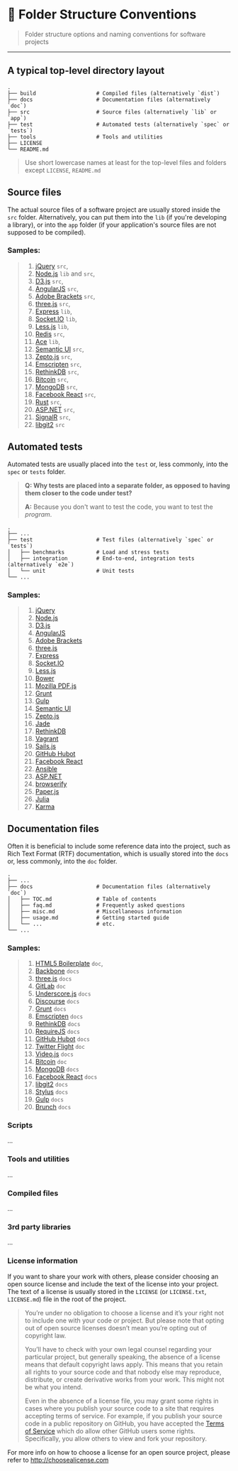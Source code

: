 # 📁 Folder Structure Conventions
> Folder structure options and naming conventions for software projects

---
## A typical top-level directory layout

    .
    ├── build                   # Compiled files (alternatively `dist`)
    ├── docs                    # Documentation files (alternatively `doc`)
    ├── src                     # Source files (alternatively `lib` or `app`)
    ├── test                    # Automated tests (alternatively `spec` or `tests`)
    ├── tools                   # Tools and utilities
    ├── LICENSE
    └── README.md

> Use short lowercase names at least for the top-level files and folders except
> `LICENSE`, `README.md`

## Source files

The actual source files of a software project are usually stored inside the
`src` folder. Alternatively, you can put them into the `lib` (if you're
developing a library), or into the `app` folder (if your application's source
files are not supposed to be compiled).

### Samples: 

> 1. [jQuery](https://github.com/jquery/jquery) `src`, 
> 2. [Node.js](https://github.com/nodejs/node) `lib` and `src`, 
> 3. [D3.js](https://github.com/mbostock/d3) `src`, 
> 4. [AngularJS](https://github.com/angular/angular.js) `src`, 
> 5. [Adobe Brackets](https://github.com/adobe/brackets) `src`, 
> 6. [three.js](https://github.com/mrdoob/three.js) `src`, 
> 7. [Express](https://github.com/visionmedia/express) `lib`, 
> 8. [Socket.IO](https://github.com/LearnBoost/socket.io) `lib`, 
> 9. [Less.js](https://github.com/less/less.js) `lib`, 
> 10. [Redis](https://github.com/antirez/redis) `src`, 
> 11. [Ace](https://github.com/ajaxorg/ace) `lib`, 
> 12. [Semantic UI](https://github.com/Semantic-Org/Semantic-UI) `src`, 
> 13. [Zepto.js](https://github.com/madrobby/zepto) `src`, 
> 14. [Emscripten](https://github.com/kripken/emscripten) `src`, 
> 15. [RethinkDB](https://github.com/rethinkdb/rethinkdb) `src`, 
> 16. [Bitcoin](https://github.com/bitcoin/bitcoin) `src`, 
> 17. [MongoDB](https://github.com/mongodb/mongo) `src`, 
> 18. [Facebook React](https://github.com/facebook/react) `src`, 
> 19. [Rust](https://github.com/mozilla/rust) `src`, 
> 20. [ASP.NET](https://aspnetwebstack.codeplex.com/SourceControl/latest) `src`, 
> 21. [SignalR](https://github.com/SignalR/SignalR) `src`, 
> 22. [libgit2](https://github.com/libgit2/libgit2) `src`

## Automated tests

Automated tests are usually placed into the `test` or, less commonly, into the `spec` or `tests` folder.

> **Q: Why tests are placed into a separate folder, as opposed to having them closer to the code under test?**
>
> **A:** Because you don't want to test the code, you want to test the *program*.

    .
    ├── ...
    ├── test                    # Test files (alternatively `spec` or `tests`)
    │   ├── benchmarks          # Load and stress tests
    │   ├── integration         # End-to-end, integration tests (alternatively `e2e`)
    │   └── unit                # Unit tests
    └── ...

### Samples: 

> 1. [jQuery](https://github.com/jquery/jquery)
> 2. [Node.js](https://github.com/joyent/node)
> 3. [D3.js](https://github.com/mbostock/d3)
> 4. [AngularJS](https://github.com/angular/angular.js)
> 5. [Adobe Brackets](https://github.com/adobe/brackets)
> 6. [three.js](https://github.com/mrdoob/three.js)
> 7. [Express](https://github.com/visionmedia/express)
> 8. [Socket.IO](https://github.com/LearnBoost/socket.io)
> 9. [Less.js](https://github.com/less/less.js)
> 10. [Bower](https://github.com/bower/bower)
> 11. [Mozilla PDF.js](https://github.com/mozilla/pdf.js)
> 12. [Grunt](https://github.com/gruntjs/grunt)
> 13. [Gulp](https://github.com/gulpjs/gulp)
> 14. [Semantic UI](https://github.com/Semantic-Org/Semantic-UI)
> 15. [Zepto.js](https://github.com/madrobby/zepto)
> 16. [Jade](https://github.com/visionmedia/jade)
> 17. [RethinkDB](https://github.com/rethinkdb/rethinkdb)
> 18. [Vagrant](https://github.com/mitchellh/vagrant)
> 19. [Sails.js](https://github.com/balderdashy/sails)
> 20. [GitHub Hubot](https://github.com/github/hubot)
> 21. [Facebook React](https://github.com/facebook/react)
> 22. [Ansible](https://github.com/ansible/ansible)
> 23. [ASP.NET](https://aspnetwebstack.codeplex.com/SourceControl/latest)
> 24. [browserify](https://github.com/substack/node-browserify)
> 25. [Paper.js](https://github.com/paperjs/paper.js)
> 26. [Julia](https://github.com/JuliaLang/julia)
> 27. [Karma](https://github.com/karma-runner/karma)

## Documentation files

Often it is beneficial to include some reference data into the project, such as
Rich Text Format (RTF) documentation, which is usually stored into the `docs`
or, less commonly, into the `doc` folder.

    .
    ├── ...
    ├── docs                    # Documentation files (alternatively `doc`)
    │   ├── TOC.md              # Table of contents
    │   ├── faq.md              # Frequently asked questions
    │   ├── misc.md             # Miscellaneous information
    │   ├── usage.md            # Getting started guide
    │   └── ...                 # etc.
    └── ...

### Samples: 

> 1. [HTML5 Boilerplate](https://github.com/h5bp/html5-boilerplate) `doc`, 
> 2. [Backbone](https://github.com/jashkenas/backbone) `docs`
> 3. [three.js](https://github.com/mrdoob/three.js) `docs`
> 4. [GitLab](https://github.com/gitlabhq/gitlabhq) `doc`
> 5. [Underscore.js](https://github.com/jashkenas/underscore) `docs`
> 6. [Discourse](https://github.com/emberjs/ember.js) `docs`
> 7. [Grunt](https://github.com/gruntjs/grunt) `docs`
> 8. [Emscripten](https://github.com/kripken/emscripten) `docs`
> 9. [RethinkDB](https://github.com/rethinkdb/rethinkdb) `docs`
> 10. [RequireJS](https://github.com/jrburke/requirejs) `docs`
> 11. [GitHub Hubot](https://github.com/github/hubot) `docs`
> 12. [Twitter Flight](https://github.com/flightjs/flight) `doc`
> 13. [Video.js](https://github.com/videojs/video.js) `docs`
> 14. [Bitcoin](https://github.com/bitcoin/bitcoin) `doc`
> 15. [MongoDB](https://github.com/mongodb/mongo) `docs`
> 16. [Facebook React](https://github.com/facebook/react) `docs`
> 17. [libgit2](https://github.com/libgit2/libgit2) `docs`
> 18. [Stylus](https://github.com/LearnBoost/stylus) `docs`
> 19. [Gulp](https://github.com/gulpjs/gulp) `docs`
> 20. [Brunch](https://github.com/brunch/brunch) `docs`


### Scripts

...

### Tools and utilities

...

### Compiled files

...

### 3rd party libraries

...

### License information

If you want to share your work with others, please consider choosing an open
source license and include the text of the license into your project.
The text of a license is usually stored in the `LICENSE` (or `LICENSE.txt`,
`LICENSE.md`) file in the root of the project.

> You’re under no obligation to choose a license and it’s your right not to
> include one with your code or project. But please note that opting out of
> open source licenses doesn’t mean you’re opting out of copyright law.
> 
> You’ll have to check with your own legal counsel regarding your particular
> project, but generally speaking, the absence of a license means that default
> copyright laws apply. This means that you retain all rights to your source
> code and that nobody else may reproduce, distribute, or create derivative
> works from your work. This might not be what you intend.
>
> Even in the absence of a license file, you may grant some rights in cases
> where you publish your source code to a site that requires accepting terms
> of service. For example, if you publish your source code in a public
> repository on GitHub, you have accepted the [Terms of Service](https://help.github.com/articles/github-terms-of-service)
> which do allow other GitHub users some rights. Specifically, you allow others
> to view and fork your repository.

For more info on how to choose a license for an open source project, please
refer to http://choosealicense.com
